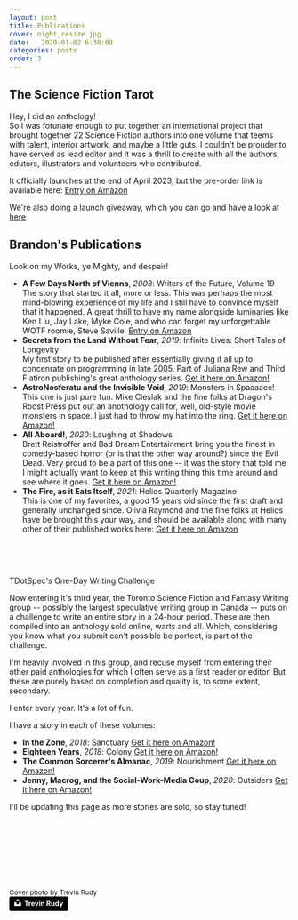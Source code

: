 ```yaml
---
layout: post
title: Publications
cover: night_resize.jpg
date:   2020-01-02 6:30:00
categories: posts
order: 3
---
```


## The Science Fiction Tarot

Hey, I did an anthology!
<br />
So I was fotunate enough to put together an international project that brought together 22 Science Fiction authors into one volume that teems with talent, interior artwork,
and maybe a little guts. I couldn't be prouder to have served as lead editor and it was a thrill to create with all the authors, edutors, illustrators and volunteers who contributed.

It officially launches at the end of April 2023, but the pre-order link is available here:
<a href="https://www.amazon.com/dp/B0BWBY5RVS" target="_blank">Entry on Amazon</a>

We're also doing a launch giveaway, which you can go and have a look at <a href="http://www.bydifferenthighways.com/posts/2023/04/06/contest-post.html">here</a>


## Brandon's Publications

Look on my Works, ye Mighty, and despair!

* <strong>A Few Days North of Vienna</strong>, <em>2003</em>: Writers of the Future, Volume 19<br />
	The story that started it all, more or less. This was perhaps the most mind-blowing experience of my life and I still
	have to convince myself that it happened. A great thrill to have my name alongside luminaries like Ken Liu, Jay Lake, Myke Cole, and
	who can forget my unforgettable WOTF roomie, Steve Saville.
	<a href="https://www.amazon.com/Hubbard-Presents-Writers-Future-Vol/dp/1592121659" target="_blank">Entry on Amazon</a>
	<br />
* <strong>Secrets from the Land Without Fear</strong>, <em>2019</em>: Infinite Lives: Short Tales of Longevity<br />
	My first story to be published after essentially giving it all up to concenrate on programming in late 2005. Part of Juliana Rew and Third Flatiron publishing's
	great anthology series.
	<a href="https://www.amazon.com/Infinite-Lives-Longevity-Flatiron-Anthologies-ebook/dp/B07XVN23X6/ref=cm_cr_arp_d_product_top?ie=UTF8" target="_blank">Get it here on Amazon!</a>
	<br />
* <strong>AstroNosferatu and the Invisible Void</strong>, <em>2019</em>: Monsters in Spaaaace!<br />
	This one is just pure fun. Mike Cieslak and the fine folks at Dragon's Roost Press put out an anothology call for, well, old-style movie monsters in space.
	I just had to throw my hat into the ring.
	<a href="https://www.amazon.com/Monsters-Spaaaace-Michael-Cieslak/dp/0998887897/ref=sr_1_1?keywords=monsters+in+spaaaace&qid=1580514870&s=digital-text&sr=1-1-catcorr" target="_blank">Get it here on Amazon!</a>
	<br />
* <strong>All Aboard!</strong>, <em>2020</em>: Laughing at Shadows<br />
	Brett Reistroffer and Bad Dream Entertainment bring you the finest in comedy-based horror (or is that the other way around?) since the Evil Dead.
	Very proud to be a part of this one -- it was the story that told me I might actually want to keep at this writing thing this time around and see where it goes.
	<a href="https://www.amazon.com/Laughing-at-Shadows-Brett-Reistroffer-ebook/dp/B0829GBNRW/ref=pd_rhf_se_p_img_8?_encoding=UTF8&psc=1&refRID=F2VTBN08SV5M4SZWE2R7" target="_blank">Get it here on Amazon!</a>
	<br />
* <strong>The Fire, as it Eats Itself</strong>, <em>2021</em>: Helios Quarterly Magazine<br />
	This is one of my favorites, a good 15 years old since the first draft and generally unchanged since. Olivia Raymond and the fine folks at Helios have
	be brought this your way, and should be available along with many other of their published works here:
	<a href="https://www.amazon.ca/gp/product/B09CJB84ZC?tag=books2read02-20" target="_blank">Get it here on Amazon</a>
	
<p>&nbsp;</p>
<p>&nbsp;</p>
	
TDotSpec's One-Day Writing Challenge

Now entering it's third year, the Toronto Science Fiction and Fantasy Writing group -- possibly the largest speculative writing group in Canada -- puts on a challenge
to write an entire story in a 24-hour period. These are then compiled into an anthology sold online, warts and all. Which, considering you know what
you submit can't possible be porfect, is part of the challenge.

I'm heavily involved in this group, and recuse myself from entering their other paid anthologies for which I often serve as a first reader or editor. But these are
purely based on completion and quality is, to some extent, secondary.

I enter every year. It's a lot of fun.

I have a story in each of these volumes:

* <strong>In the Zone</strong>, <em>2018</em>: Sanctuary <a href="https://www.amazon.ca/dp/B07JC8T36D/ref=dp-kindle-redirect?_encoding=UTF8&btkr=1" target="_blank">Get it here on Amazon!</a>
* <strong>Eighteen Years</strong>, <em>2018</em>: Colony <a href="https://www.amazon.ca/Colony-one-shot-anthology-speculative-One-shot-ebook/dp/B07ZBKCR2S/ref=pd_rhf_se_p_img_6?_encoding=UTF8&psc=1&refRID=T8WAW8B3CH3X6X2CNNA4" target="_blank">Get it here on Amazon!</a>
* <strong>The Common Sorcerer's Almanac</strong>, <em>2019</em>: Nourishment <a href="https://www.amazon.ca/Nourishment-One-Shot-Anthology-Speculative-speculative-ebook/dp/B07YF1P4GW/ref=pd_rhf_dp_p_img_4?_encoding=UTF8&psc=1&refRID=1QJ9B8ZBV9N28XKA7SEX" target="_blank">Get it here on Amazon!</a>
* <strong>Jenny, Macrog, and the Social-Work-Media Coup</strong>, <em>2020</em>: Outsiders <a href="https://www.amazon.ca/Outsiders-One-Shot-Anthology-Speculative-Fiction/dp/1999203682" target="_blank">Get it here on Amazon!</a>

	
I'll be updating this page as more stories are sold, so stay tuned!


<p>&nbsp;<p>
<p>&nbsp;<p>
<p>&nbsp;<p>
<p>&nbsp;<p>

<div style="font-size:12px">
Cover photo by Trevin Rudy
</div>
<a style="background-color:black;color:white;text-decoration:none;padding:4px 6px;font-family:-apple-system, BlinkMacSystemFont, &quot;San Francisco&quot;, &quot;Helvetica Neue&quot;, Helvetica, Ubuntu, Roboto, Noto, &quot;Segoe UI&quot;, Arial, sans-serif;font-size:12px;font-weight:bold;line-height:1.2;display:inline-block;border-radius:3px" href="https://unsplash.com/@trevinrudy?utm_medium=referral&amp;utm_campaign=photographer-credit&amp;utm_content=creditBadge" target="_blank" rel="noopener noreferrer" title="Download free do whatever you want high-resolution photos from Trevin Rudy"><span style="display:inline-block;padding:2px 3px"><svg xmlns="http://www.w3.org/2000/svg" style="height:12px;width:auto;position:relative;vertical-align:middle;top:-2px;fill:white" viewBox="0 0 32 32"><title>unsplash-logo</title><path d="M10 9V0h12v9H10zm12 5h10v18H0V14h10v9h12v-9z"></path></svg></span><span style="display:inline-block;padding:2px 3px">Trevin Rudy</span></a>